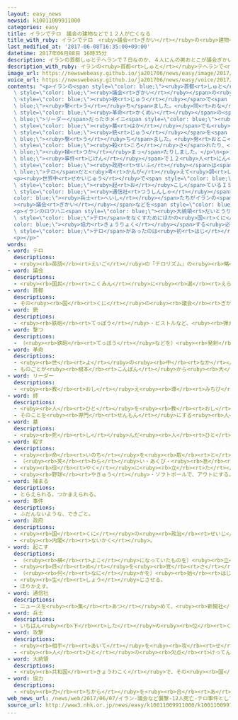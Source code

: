 ```yaml
---
layout: easy_news
newsid: k10011009911000
categories: easy
title: イランでテロ　議会の建物などで１２人が亡くなる
title_with_ruby: イランでテロ　<ruby>議会<rt>ぎかい</rt></ruby>の<ruby>建物<rt>たてもの</rt></ruby>などで１２<ruby>人<rt>にん</rt></ruby>が<ruby>亡<rt>な</rt></ruby>くなる
last_modified_at: '2017-06-08T16:35:00+09:00'
datetime: 2017年06月08日 16時35分
description: イランの首都しゅとテヘランで７日なのか、４人にんの男おとこが議会ぎかいの建物たてものに入はいって、近ちかくにいた人ひとなどを銃じゅうで撃うちました。
description_with_ruby: イランの<ruby>首都<rt>しゅと</rt></ruby>テヘランで<ruby>７日<rt>なのか</rt></ruby>、４<ruby>人<rt>にん</rt></ruby>の<ruby>男<rt>おとこ</rt></ruby>が<ruby>議会<rt>ぎかい</rt></ruby>の<ruby>建物<rt>たてもの</rt></ruby>に<ruby>入<rt>はい</rt></ruby>って、<ruby>近<rt>ちか</rt></ruby>くにいた<ruby>人<rt>ひと</rt></ruby>などを<ruby>銃<rt>じゅう</rt></ruby>で<ruby>撃<rt>う</rt></ruby>ちました。
image_url: https://newswebeasy.github.io/ja201706/news/easy/image/2017/06/08/k10011009911000.jpg
voice_url: https://newswebeasy.github.io/ja201706/news/easy/voice/2017/06/08/k10011009911000.mp3
contents: "<p>イランの<span style=\"color: blue;\"><ruby>首都<rt>しゅと</rt></ruby></span>テヘランで<ruby>７日<rt>なのか</rt></ruby>、４<ruby>人<rt>にん</rt></ruby>の<ruby>男<rt>おとこ</rt></ruby>が<span\
  \ style=\"color: blue;\"><ruby>議会<rt>ぎかい</rt></ruby></span>の<ruby>建物<rt>たてもの</rt></ruby>に<ruby>入<rt>はい</rt></ruby>って、<ruby>近<rt>ちか</rt></ruby>くにいた<ruby>人<rt>ひと</rt></ruby>などを<span\
  \ style=\"color: blue;\"><ruby>銃<rt>じゅう</rt></ruby></span>で<span style=\"color:\
  \ blue;\"><ruby>撃<rt>う</rt></ruby>ち</span>ました。<ruby>同<rt>おな</rt></ruby>じころ、イラン<span\
  \ style=\"color: blue;\"><ruby>革命<rt>かくめい</rt></ruby></span>の<span style=\"color:\
  \ blue;\">リーダー</span>だったホメイニ<span style=\"color: blue;\"><ruby>師<rt>し</rt></ruby></span>の<span\
  \ style=\"color: blue;\"><ruby>墓<rt>はか</rt></ruby></span>でも<ruby>別<rt>べつ</rt></ruby>の<ruby>男<rt>おとこ</rt></ruby>たちが<span\
  \ style=\"color: blue;\"><ruby>銃<rt>じゅう</rt></ruby></span>を<span style=\"color:\
  \ blue;\"><ruby>撃<rt>う</rt></ruby>ち</span>ました。<ruby>男<rt>おとこ</rt></ruby>たちは<ruby>警察<rt>けいさつ</rt></ruby>などに<span\
  \ style=\"color: blue;\"><ruby>殺<rt>ころ</rt></ruby>さ</span>れたり、<span style=\"color:\
  \ blue;\"><ruby>捕<rt>つか</rt></ruby>まっ</span>たりしました。</p>\n<p>２つの<span style=\"color:\
  \ blue;\"><ruby>事件<rt>じけん</rt></ruby></span>で１２<ruby>人<rt>にん</rt></ruby>が<ruby>亡<rt>な</rt></ruby>くなって、４２<ruby>人<rt>にん</rt></ruby>がけがをしました。イランの<span\
  \ style=\"color: blue;\"><ruby>政府<rt>せいふ</rt></ruby></span>は<span style=\"color:\
  \ blue;\">テロ</span>だと<ruby>考<rt>かんが</rt></ruby>えて<ruby>調<rt>しら</rt></ruby>べています。</p>\n\
  <p><ruby>世界中<rt>せかいじゅう</rt></ruby>で<span style=\"color: blue;\">テロ</span>を<span\
  \ style=\"color: blue;\"><ruby>起<rt>お</rt></ruby>こし</span>ているＩＳ＝イスラミックステートと<ruby>関係<rt>かんけい</rt></ruby>がある<span\
  \ style=\"color: blue;\"><ruby>通信社<rt>つうしんしゃ</rt></ruby></span>は「ＩＳの<span style=\"\
  color: blue;\"><ruby>兵士<rt>へいし</rt></ruby></span>たちがイランの<span style=\"color: blue;\"\
  ><ruby>議会<rt>ぎかい</rt></ruby></span>などを<span style=\"color: blue;\"><ruby>攻撃<rt>こうげき</rt></ruby></span>した」と<ruby>言<rt>い</rt></ruby>っています。</p>\n\
  <p>イランのロウハニ<span style=\"color: blue;\"><ruby>大統領<rt>だいとうりょう</rt></ruby></span>は、<span\
  \ style=\"color: blue;\">テロ</span>をなくすためにほかの<ruby>国<rt>くに</rt></ruby>と<span style=\"\
  color: blue;\"><ruby>協力<rt>きょうりょく</rt></ruby></span>する<ruby>必要<rt>ひつよう</rt></ruby>があると<ruby>言<rt>い</rt></ruby>いました。イランでは<ruby>警察<rt>けいさつ</rt></ruby>などが<ruby>厳<rt>きび</rt></ruby>しいため、ほとんどのまちが<ruby>安全<rt>あんぜん</rt></ruby>です。テヘランで<span\
  \ style=\"color: blue;\">テロ</span>があったのは<ruby>初<rt>はじ</rt></ruby>めてです。</p>\n<p></p>\n\
  <p></p>"
words:
- word: テロ
  descriptions:
  - <ruby><rb>英語</rb><rt>えいご</rt></ruby>の「テロリズム」の<ruby><rb>略</rb><rt>りゃく</rt></ruby>。<ruby><rb>政治的</rb><rt>せいじてき</rt></ruby>な<ruby><rb>目的</rb><rt>もくてき</rt></ruby>を<ruby><rb>成</rb><rt>な</rt></ruby>しとげるためには、<ruby><rb>人</rb><rt>ひと</rt></ruby>の<ruby><rb>命</rb><rt>いのち</rt></ruby>をうばうような<ruby><rb>暴力</rb><rt>ぼうりょく</rt></ruby>を<ruby><rb>使</rb><rt>つか</rt></ruby>ってもよいとする<ruby><rb>考</rb><rt>かんが</rt></ruby>え。また、そのような<ruby><rb>考</rb><rt>かんが</rt></ruby>えで<ruby><rb>起</rb><rt>お</rt></ruby>こす<ruby><rb>事件</rb><rt>じけん</rt></ruby>。
- word: 議会
  descriptions:
  - <ruby><rb>国民</rb><rt>こくみん</rt></ruby>に<ruby><rb>選</rb><rt>えら</rt></ruby>ばれた<ruby><rb>議員</rb><rt>ぎいん</rt></ruby>が<ruby><rb>集</rb><rt>あつ</rt></ruby>まって、<ruby><rb>国</rb><rt>くに</rt></ruby>や<ruby><rb>地方</rb><rt>ちほう</rt></ruby>の<ruby><rb>政治</rb><rt>せいじ</rt></ruby>について<ruby><rb>話</rb><rt>はな</rt></ruby>し<ruby><rb>合</rb><rt>あ</rt></ruby>い、<ruby><rb>取</rb><rt>と</rt></ruby>り<ruby><rb>決</rb><rt>き</rt></ruby>めをする<ruby><rb>所</rb><rt>ところ</rt></ruby>。<ruby><rb>国</rb><rt>くに</rt></ruby>の<ruby><rb>議会</rb><rt>ぎかい</rt></ruby>の<ruby><rb>国会</rb><rt>こっかい</rt></ruby>と、<ruby><rb>都道府県</rb><rt>とどうふけん</rt></ruby>などの<ruby><rb>地方議会</rb><rt>ちほうぎかい</rt></ruby>とがある。
- word: 首都
  descriptions:
  - その<ruby><rb>国</rb><rt>くに</rt></ruby>の<ruby><rb>議会</rb><rt>ぎかい</rt></ruby>や<ruby><rb>中心</rb><rt>ちゅうしん</rt></ruby>になる<ruby><rb>役所</rb><rt>やくしょ</rt></ruby>のある<ruby><rb>都市</rb><rt>とし</rt></ruby>。<ruby><rb>日本</rb><rt>にっぽん</rt></ruby>の<ruby><rb>東京</rb><rt>とうきょう</rt></ruby>、アメリカのワシントンなど。<ruby><rb>首府</rb><rt>しゅふ</rt></ruby>。
- word: 銃
  descriptions:
  - <ruby><rb>鉄砲</rb><rt>てっぽう</rt></ruby>・ピストルなど、<ruby><rb>弾丸</rb><rt>だんがん</rt></ruby>をうつ<ruby><rb>武器</rb><rt>ぶき</rt></ruby>。
- word: 撃つ
  descriptions:
  - （<ruby><rb>鉄砲</rb><rt>てっぽう</rt></ruby>などを）<ruby><rb>発射</rb><rt>はっしゃ</rt></ruby>する。
- word: 革命
  descriptions:
  - <ruby><rb>世</rb><rt>よ</rt></ruby>の<ruby><rb>中</rb><rt>なか</rt></ruby>の<ruby><rb>仕組</rb><rt>しく</rt></ruby>みや<ruby><rb>政治</rb><rt>せいじ</rt></ruby>を<ruby><rb>急</rb><rt>きゅう</rt></ruby>に<ruby><rb>変</rb><rt>か</rt></ruby>えること。
  - ものごとが<ruby><rb>根本</rb><rt>こんぽん</rt></ruby>から<ruby><rb>大</rb><rt>おお</rt></ruby>きく<ruby><rb>変</rb><rt>か</rt></ruby>わること。
- word: リーダー
  descriptions:
  - <ruby><rb>教</rb><rt>おし</rt></ruby>え<ruby><rb>導</rb><rt>みちび</rt></ruby>く<ruby><rb>人</rb><rt>ひと</rt></ruby>。<ruby><rb>指導者</rb><rt>しどうしゃ</rt></ruby>。
- word: 師
  descriptions:
  - <ruby><rb>人</rb><rt>ひと</rt></ruby>を<ruby><rb>教</rb><rt>おし</rt></ruby>える<ruby><rb>人</rb><rt>ひと</rt></ruby>。<ruby><rb>先生</rb><rt>せんせい</rt></ruby>。
  - そのことを<ruby><rb>専門</rb><rt>せんもん</rt></ruby>にする<ruby><rb>人</rb><rt>ひと</rt></ruby>。
- word: 墓
  descriptions:
  - <ruby><rb>死</rb><rt>し</rt></ruby>んだ<ruby><rb>人</rb><rt>ひと</rt></ruby>や、お<ruby><rb>骨</rb><rt>こつ</rt></ruby>をうめる<ruby><rb>所</rb><rt>ところ</rt></ruby>。また、そのしるし。
- word: 殺す
  descriptions:
  - <ruby><rb>命</rb><rt>いのち</rt></ruby>を<ruby><rb>取</rb><rt>と</rt></ruby>る。
  - （<ruby><rb>笑</rb><rt>わら</rt></ruby>い・あくび・<ruby><rb>息</rb><rt>いき</rt></ruby>などを）おさえて<ruby><rb>止</rb><rt>と</rt></ruby>める。
  - <ruby><rb>役</rb><rt>やく</rt></ruby>に<ruby><rb>立</rb><rt>た</rt></ruby>たなくする。
  - <ruby><rb>野球</rb><rt>やきゅう</rt></ruby>・ソフトボールで、アウトにする。
- word: 捕まる
  descriptions:
  - とらえられる。つかまえられる。
- word: 事件
  descriptions:
  - ふだんないような、できごと。
- word: 政府
  descriptions:
  - <ruby><rb>国</rb><rt>くに</rt></ruby>の<ruby><rb>政治</rb><rt>せいじ</rt></ruby>を<ruby><rb>行</rb><rt>おこな</rt></ruby>うところ。
  - <ruby><rb>内閣</rb><rt>ないかく</rt></ruby>。
- word: 起こす
  descriptions:
  - （<ruby><rb>横</rb><rt>よこ</rt></ruby>になっていたものを）<ruby><rb>立</rb><rt>た</rt></ruby>たせる。
  - <ruby><rb>目</rb><rt>め</rt></ruby>を<ruby><rb>覚</rb><rt>さ</rt></ruby>まさせる。
  - （<ruby><rb>何</rb><rt>なに</rt></ruby>かを）<ruby><rb>始</rb><rt>はじ</rt></ruby>める。
  - <ruby><rb>生</rb><rt>しょう</rt></ruby>じさせる。
  - ほりかえす。
- word: 通信社
  descriptions:
  - ニュースを<ruby><rb>集</rb><rt>あつ</rt></ruby>めて、<ruby><rb>新聞社</rb><rt>しんぶんしゃ</rt></ruby>・<ruby><rb>放送局</rb><rt>ほうそうきょく</rt></ruby>・<ruby><rb>雑誌社</rb><rt>ざっししゃ</rt></ruby>などに<ruby><rb>送</rb><rt>おく</rt></ruby>る<ruby><rb>仕事</rb><rt>しごと</rt></ruby>をする<ruby><rb>会社</rb><rt>かいしゃ</rt></ruby>。
- word: 兵士
  descriptions:
  - いちばん<ruby><rb>下</rb><rt>した</rt></ruby>の<ruby><rb>位</rb><rt>くらい</rt></ruby>の<ruby><rb>軍人</rb><rt>ぐんじん</rt></ruby>。<ruby><rb>兵隊</rb><rt>へいたい</rt></ruby>。
- word: 攻撃
  descriptions:
  - <ruby><rb>相手</rb><rt>あいて</rt></ruby>を<ruby><rb>攻</rb><rt>せ</rt></ruby>めること。
  - <ruby><rb>人</rb><rt>ひと</rt></ruby>の<ruby><rb>欠点</rb><rt>けってん</rt></ruby>や<ruby><rb>誤</rb><rt>あやま</rt></ruby>りを<ruby><rb>責</rb><rt>せ</rt></ruby>めること。
- word: 大統領
  descriptions:
  - <ruby><rb>共和国</rb><rt>きょうわこく</rt></ruby>で、その<ruby><rb>国</rb><rt>くに</rt></ruby>を<ruby><rb>代表</rb><rt>だいひょう</rt></ruby>する<ruby><rb>人</rb><rt>ひと</rt></ruby>。
- word: 協力
  descriptions:
  - <ruby><rb>力</rb><rt>ちから</rt></ruby>を<ruby><rb>合</rb><rt>あ</rt></ruby>わせて、ものごとを<ruby><rb>行</rb><rt>おこな</rt></ruby>うこと。
web_news_url: /news/web/2017/06/07/イラン-議会など襲撃-12人死亡-テロ事件として捜査/
source_url: http://www3.nhk.or.jp/news/easy/k10011009911000/k10011009911000.html
...
```

